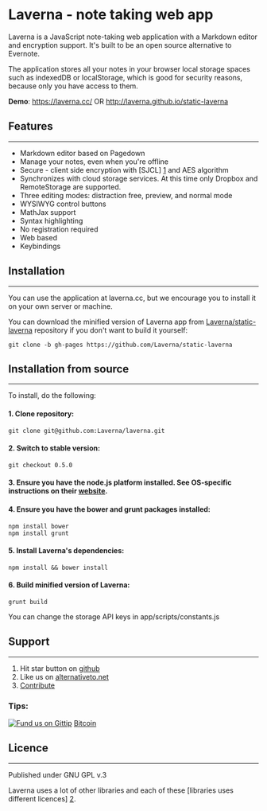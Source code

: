 # Laverna - note taking web app

Laverna is a JavaScript note-taking web application with a Markdown editor and encryption support.  It's built to be an open source alternative to Evernote.

The application stores all your notes in your browser local storage spaces such as indexedDB or localStorage, which is good for security reasons, because only you have access to them.

**Demo**: https://laverna.cc/ OR http://laverna.github.io/static-laverna

## Features
-----------

* Markdown editor based on Pagedown
* Manage your notes, even when you're offline
* Secure - client side encryption with [SJCL] [1] and AES algorithm
* Synchronizes with cloud storage services. At this time only Dropbox and RemoteStorage are supported.
* Three editing modes: distraction free, preview, and normal mode
* WYSIWYG control buttons
* MathJax support
* Syntax highlighting
* No registration required
* Web based
* Keybindings

## Installation
---------------
You can use the application at laverna.cc, but we encourage you to install it on your own server or machine.

You can download the minified version of Laverna app from [Laverna/static-laverna][9] repository if you don't want to build it yourself:

    git clone -b gh-pages https://github.com/Laverna/static-laverna

## Installation from source
---------------
To install, do the following:

#### 1. Clone repository:

    git clone git@github.com:Laverna/laverna.git

#### 2. Switch to stable version:

    git checkout 0.5.0

#### 3. Ensure you have the node.js platform installed. See OS-specific instructions on their [website][8].

#### 4. Ensure you have the bower and grunt packages installed:

    npm install bower
    npm install grunt

#### 5. Install Laverna's dependencies:

    npm install && bower install

#### 6. Build minified version of Laverna:

    grunt build

You can change the storage API keys in app/scripts/constants.js

## Support
---------------
1. Hit star button on [github][6]
2. Like us on [alternativeto.net][5]
3. [Contribute][7]

### Tips:
[![Fund us on Gittip](https://raw.github.com/gittip/www.gittip.com/master/www/assets/gittip.png)](https://www.gittip.com/Laverna/ "Fund us on Gittip")
[Bitcoin][3]

## Licence
--------------
Published under GNU GPL v.3

Laverna uses a lot of other libraries and each of these [libraries uses different licences] [2].

[1]: http://bitwiseshiftleft.github.io/sjcl/
[2]: https://github.com/Laverna/laverna/blob/master/bower.json
[3]: http://blockchain.info/address/18JpeKeSaoryHCkfV63XcvLZUgeuuATp86
[4]: https://www.gittip.com/Laverna/
[5]: http://alternativeto.net/software/laverna/
[6]: https://github.com/Laverna/laverna
[7]: https://github.com/Laverna/laverna/blob/master/CONTRIBUTE.md
[8]: http://nodejs.org
[9]: https://github.com/Laverna/static-laverna/archive/gh-pages.zip
